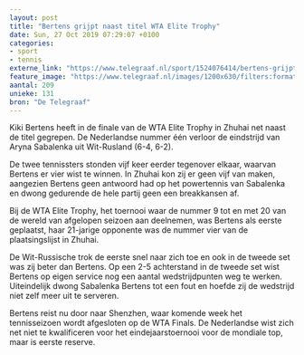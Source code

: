 ```yaml
---
layout: post
title: "Bertens grijpt naast titel WTA Elite Trophy"
date: Sun, 27 Oct 2019 07:29:07 +0100
categories: 
- sport 
- tennis 
externe_link: "https://www.telegraaf.nl/sport/1524076414/bertens-grijpt-naast-titel-wta-elite-trophy"
feature_image: "https://www.telegraaf.nl/images/1200x630/filters:format(jpeg):quality(80)/cdn-kiosk-api.telegraaf.nl/47cca3a8-f884-11e9-90d5-02c309bc01c1.jpg"
aantal: 209
unieke: 131
bron: "De Telegraaf"
---
```


<p class="intro">Kiki Bertens heeft in de finale van de WTA Elite Trophy in Zhuhai net naast de titel gegrepen. De Nederlandse nummer één verloor de eindstrijd van Aryna Sabalenka uit Wit-Rusland (6-4, 6-2).</p> <p>De twee tennissters stonden vijf keer eerder tegenover elkaar, waarvan Bertens er vier wist te winnen. In Zhuhai kon zij er geen vijf van maken, aangezien Bertens geen antwoord had op het powertennis van Sabalenka en dwong gedurende de hele partij geen een breakkansen af.</p><p>Bij de WTA Elite Trophy, het toernooi waar de nummer 9 tot en met 20 van de wereld van afgelopen seizoen aan deelnemen, was Bertens als eerste geplaatst, haar 21-jarige opponente was de nummer vier van de plaatsingslijst in Zhuhai.</p><p>De Wit-Russische trok de eerste snel naar zich toe en ook in de tweede set was zij beter dan Bertens. Op een 2-5 achterstand in de tweede set wist Bertens op eigen service nog een aantal wedstrijdpunten weg te werken. Uiteindelijk dwong Sabalenka Bertens tot een fout en hoefde zij de wedstrijd niet zelf meer uit te serveren.</p><p>Bertens reist nu door naar Shenzhen, waar komende week het tennisseizoen wordt afgesloten op de WTA Finals. De Nederlandse wist zich net niet te kwalificeren voor het eindejaarstoernooi voor de mondiale top, maar is eerste reserve.</p>
